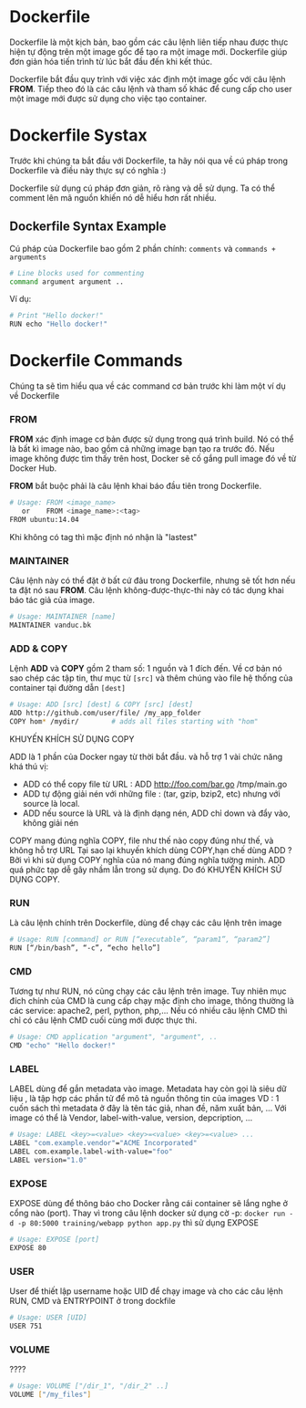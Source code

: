 # Dockerfile
Dockerfile là một kịch bản, bao gồm các câu lệnh liên tiếp nhau được thực hiện tự động trên một image gốc để tạo ra một image mới. Dockerfile giúp đơn giản hóa tiến trình từ lúc bắt đầu đến khi kết thúc.

Dockerfile bắt đầu quy trình với việc xác định một image gốc với câu lệnh **FROM**. Tiếp theo đó là các câu lệnh và tham số khác để cung cấp cho user một image mới được sử dụng cho việc tạo container.

# Dockerfile Systax
Trước khi chúng ta bắt đầu với Dockerfile, ta hãy nói qua về cú pháp trong Dockerfile và điều này thực sự có nghĩa :)

Dockerfile sử dụng cú pháp đơn giản, rõ ràng và dễ sử dụng. Ta có thể comment lên mã nguồn khiến nó dễ hiểu hơn rất nhiều.
## Dockerfile Syntax Example
Cú pháp của Dockerfile bao gồm 2 phần chính: ```comments``` và ```commands + arguments```
```sh
# Line blocks used for commenting
command argument argument ..
```
Ví dụ:
```sh
# Print "Hello docker!"
RUN echo "Hello docker!"
```

# Dockerfile Commands
Chúng ta sẽ tìm hiểu qua về các command cơ bản trước khi làm một ví dụ về Dockerfile
### FROM
**FROM** xác định image cơ bản được sử dụng trong quá trình build. Nó có thể là bất kì image nào, bao gồm cả những image bạn tạo ra trước đó. Nếu image không được tìm thấy trên host, Docker sẽ cố gắng pull image đó về từ Docker Hub.

**FROM** bắt buộc phải là câu lệnh khai báo đầu tiên trong Dockerfile.
```sh
# Usage: FROM <image_name>
   or    FROM <image_name>:<tag>
FROM ubuntu:14.04
```
Khi không có tag thì mặc định nó nhận là "lastest"

### MAINTAINER
Câu lệnh này có thể đặt ở bất cứ đâu trong Dockerfile, nhưng sẽ tốt hơn nếu ta đặt nó sau **FROM**. Câu lệnh không-được-thực-thi này có tác dụng khai báo tác giả của image.
```sh
# Usage: MAINTAINER [name]
MAINTAINER vanduc.bk
```

### ADD & COPY
Lệnh **ADD** và **COPY** gồm 2 tham số: 1 nguồn và 1 đích đến. Về cơ bản nó sao chép các tập tin, thư mục từ ```[src]``` và thêm chúng vào file hệ thống của container tại đường dẫn ```[dest]```
```sh
# Usage: ADD [src] [dest] & COPY [src] [dest]
ADD http://github.com/user/file/ /my_app_folder
COPY hom* /mydir/        # adds all files starting with "hom"
```
KHUYẾN KHÍCH SỬ DỤNG COPY

ADD là 1 phần của Docker ngay từ thời bắt đầu. và hỗ trợ 1 vài chức năng khá thú vị:
 - ADD có thể copy file từ URL : ADD http://foo.com/bar.go /tmp/main.go
 - ADD tự động giải nén với những file : (tar, gzip, bzip2, etc) nhưng với source là local.
 - ADD nếu source là URL và là định dạng nén, ADD chỉ down và đẩy vào, không giải nén

COPY mang đúng nghĩa COPY, file như thế nào copy đúng như thế, và không hỗ trợ URL
Tại sao lại khuyến khích dùng COPY,hạn chế dùng ADD ? Bởi vì khi sử dụng COPY nghĩa của nó mang đúng nghĩa tường minh. ADD quá phức tạp dễ gây nhầm lẫn trong sử dụng. Do đó KHUYẾN KHÍCH SỬ DỤNG COPY.

### RUN
Là câu lệnh chính trên Dockerfile, dùng để chạy các câu lệnh trên image
```sh
# Usage: RUN [command] or RUN [“executable”, “param1”, “param2”] 
RUN [“/bin/bash”, “-c”, “echo hello”]
```
### CMD
Tương tự như RUN, nó cũng chạy các câu lệnh trên image. Tuy nhiên mục đích chính của CMD là cung cấp chạy mặc định cho image, thông thường là các service: apache2, perl, python, php,... Nếu có nhiều câu lệnh CMD thì chỉ có câu lệnh CMD cuối cùng mới được thực thi.
```sh
# Usage: CMD application "argument", "argument", ..
CMD "echo" "Hello docker!"
```
### LABEL
LABEL dùng để gắn metadata vào image. Metadata hay còn gọi là siêu dữ liệu , là tập hợp các phần tử để mô tả nguồn thông tin của images
VD : 1 cuốn sách thì metadata ở đây là tên tác giả, nhan đề, năm xuất bản, …
Với image có thể là Vendor, label-with-value, version, depcription, …
```sh
# Usage: LABEL <key>=<value> <key>=<value> <key>=<value> ...
LABEL "com.example.vendor"="ACME Incorporated"
LABEL com.example.label-with-value="foo"
LABEL version="1.0"
```
### EXPOSE 
EXPOSE dùng để thông báo cho Docker rằng cái container sẽ lắng nghe ở cổng nào (port). Thay vì trong câu lệnh docker sử dụng cờ -p:
```docker run -d -p 80:5000 training/webapp python app.py```
thì sử dụng EXPOSE
```sh
# Usage: EXPOSE [port]
EXPOSE 80
```
### USER
User để thiết lập username hoặc UID để chạy image và cho các câu lệnh RUN, CMD và ENTRYPOINT ở trong dockfile
```sh
# Usage: USER [UID]
USER 751
```
### VOLUME
????
```sh
# Usage: VOLUME ["/dir_1", "/dir_2" ..]
VOLUME ["/my_files"]
```
